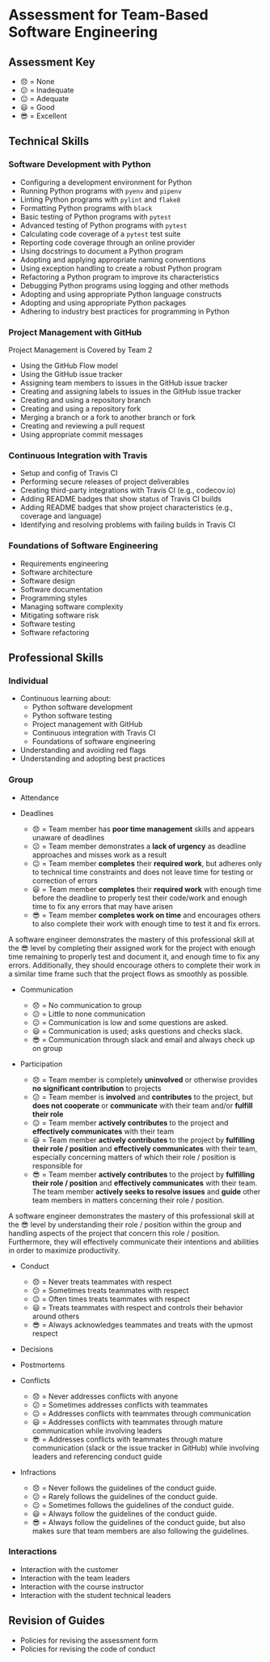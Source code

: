 # Assessment for Team-Based Software Engineering

## Assessment Key

* :disappointed: = None
* :confused: = Inadequate
* :neutral_face: = Adequate
* :smiley: = Good
* :sunglasses: = Excellent

## Technical Skills

### Software Development with Python

* Configuring a development environment for Python
* Running Python programs with `pyenv` and `pipenv`
* Linting Python programs with `pylint` and `flake8`
* Formatting Python programs with `black`
* Basic testing of Python programs with `pytest`
* Advanced testing of Python programs with `pytest`
* Calculating code coverage of a `pytest` test suite
* Reporting code coverage through an online provider
* Using docstrings to document a Python program
* Adopting and applying appropriate naming conventions
* Using exception handling to create a robust Python program
* Refactoring a Python program to improve its characteristics
* Debugging Python programs using logging and other methods
* Adopting and using appropriate Python language constructs
* Adopting and using appropriate Python packages
* Adhering to industry best practices for programming in Python

### Project Management with GitHub

Project Management is Covered by Team 2

* Using the GitHub Flow model
* Using the GitHub issue tracker
* Assigning team members to issues in the GitHub issue tracker
* Creating and assigning labels to issues in the GitHub issue tracker
* Creating and using a repository branch
* Creating and using a repository fork
* Merging a branch or a fork to another branch or fork
* Creating and reviewing a pull request
* Using appropriate commit messages

### Continuous Integration with Travis

* Setup and config of Travis CI
* Performing secure releases of project deliverables
* Creating third-party integrations with Travis CI (e.g., codecov.io)
* Adding README badges that show status of Travis CI builds
* Adding README badges that show project characteristics (e.g., coverage and
  language)
* Identifying and resolving problems with failing builds in Travis CI

### Foundations of Software Engineering

* Requirements engineering
* Software architecture
* Software design
* Software documentation
* Programming styles
* Managing software complexity
* Mitigating software risk
* Software testing
* Software refactoring

## Professional Skills

### Individual

* Continuous learning about:
  * Python software development
  * Python software testing
  * Project management with GitHub
  * Continuous integration with Travis CI
  * Foundations of software engineering
* Understanding and avoiding red flags
* Understanding and adopting best practices

### Group

* Attendance

* Deadlines

  * :disappointed: = Team member has **poor time management** skills and appears
    unaware of deadlines
  * :confused: = Team member demonstrates a **lack of urgency** as deadline
    approaches and misses work as a result
  * :neutral_face: = Team member **completes** their **required work**, but
    adheres only to technical time constraints and does not leave time for
    testing or correction of errors
  * :smiley: = Team member **completes** their **required work** with enough
    time before the deadline to properly test their code/work and enough time to
    fix any errors that may have arisen
  * :sunglasses: = Team member **completes work on time** and encourages others
    to also complete their work with enough time to test it and fix errors.

A software engineer demonstrates the mastery of this professional skill at the
:sunglasses: level by completing their assigned work for the project with enough
time remaining to properly test and document it, and enough time to fix any
errors. Additionally, they should encourage others to complete their work in a
similar time frame such that the project flows as smoothly as possible.

* Communication
  * :disappointed: = No communication to group
  * :confused: = Little to none communication
  * :neutral_face: = Communication is low and some questions are asked.
  * :smiley: = Communication is used; asks questions and checks slack.
  * :sunglasses: = Communication through slack and email and always check up on group

* Participation

  * :disappointed: = Team member is completely **uninvolved** or otherwise
    provides **no significant contribution** to projects
  * :confused: = Team member is **involved** and **contributes** to the project,
    but **does not cooperate** or **communicate** with their team and/or
    **fulfill their role**
  * :neutral_face: = Team member **actively contributes** to the project and
    **effectively communicates** with their team
  * :smiley: = Team member **actively contributes** to the project by
    **fulfilling their role / position** and **effectively communicates** with
    their team, especially concerning matters of which their role / position is
    responsible for
  * :sunglasses: = Team member **actively contributes** to the project by
    **fulfilling their role / position** and **effectively communicates** with
    their team. The team member **actively seeks to resolve issues** and
    **guide** other team members in matters concerning their role / position.

A software engineer demonstrates the mastery of this professional skill at the
:sunglasses: level by understanding their role / position within the group and
handling aspects of the project that concern this role / position. Furthermore,
they will effectively communicate their intentions and abilities in order to
maximize productivity.

* Conduct

  * :disappointed: = Never treats teammates with respect
  * :confused: = Sometimes treats teammates with respect
  * :neutral_face: = Often times treats teammates with respect
  * :smiley: = Treats teammates with respect and controls their behavior around
    others
  * :sunglasses: = Always acknowledges teammates and treats with the upmost
    respect

* Decisions
* Postmortems
* Conflicts

  * :disappointed: = Never addresses conflicts with anyone
  * :confused: = Sometimes addresses conflicts with teammates
  * :neutral_face: = Addresses conflicts with teammates through communication
  * :smiley: = Addresses conflicts with teammates through mature communication
    while involving leaders
  * :sunglasses: = Addresses conflicts with teammates through mature
    communication (slack or the issue tracker in GitHub) while involving leaders
    and referencing conduct guide

* Infractions

  * :disappointed: = Never follows the guidelines of the conduct guide.
  * :confused: = Rarely follows the guidelines of the conduct guide.
  * :neutral_face: = Sometimes follows the guidelines of the conduct guide.
  * :smiley: = Always follow the guidelines of the conduct guide.
  * :sunglasses: = Always follow the guidelines of the conduct guide, but also
    makes sure that team members are also following the guidelines.

### Interactions

* Interaction with the customer
* Interaction with the team leaders
* Interaction with the course instructor
* Interaction with the student technical leaders

## Revision of Guides

* Policies for revising the assessment form
* Policies for revising the code of conduct
